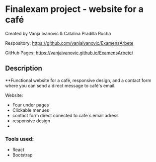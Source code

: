 # Finalexam project - website for a café

Created by Vanja Ivanovic & Catalina Pradilla Rocha

Respository: <https://github.com/vanjaivanovic/ExamensArbete>

GitHub Pages: <https://vanjaivanovic.github.io/ExamensArbete/>

## Description

**Functional website for a café, responsive design, and a contact form where you can send a direct message to café's email.

Website:

* Four under pages
* Clickable menues
* contact form direct conected to cafe´s email adress
* responsive design
* 

### Tools used:

* React
* Bootstrap
